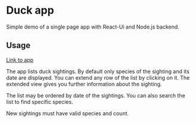 # Duck app

Simple demo of a single page app with React-Ui and Node.js backend.

## Usage

[Link to app](https://lit-anchorage-41591.herokuapp.com/)

The app lists duck sightings. By default only species of the sighting and its date are displayed. You can extend any row of the list by clicking on it. The extended view gives you further information about the sighting.

The list may be ordered by date of the sightings. You can also search the list to find specific species.

New sightings must have valid species and count.

